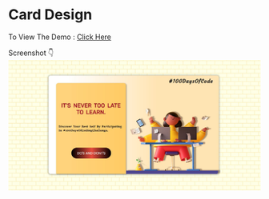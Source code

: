 # Card Design
To View The Demo : [Click Here](https://snehap02.github.io/card-design/)


Screenshot :point_down:
![Design](image/screenshot.JPG)
